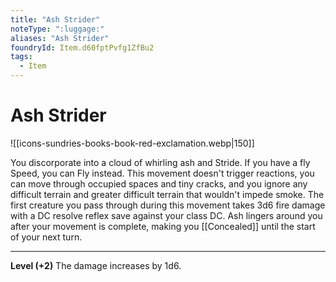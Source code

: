 ```yaml
---
title: "Ash Strider"
noteType: ":luggage:"
aliases: "Ash Strider"
foundryId: Item.d60fptPvfg1ZfBu2
tags:
  - Item
---
```


# Ash Strider
![[icons-sundries-books-book-red-exclamation.webp|150]]

You discorporate into a cloud of whirling ash and Stride. If you have a fly Speed, you can Fly instead. This movement doesn't trigger reactions, you can move through occupied spaces and tiny cracks, and you ignore any difficult terrain and greater difficult terrain that wouldn't impede smoke. The first creature you pass through during this movement takes 3d6 fire  damage with a DC resolve reflex save against your class DC. Ash lingers around you after your movement is complete, making you [[Concealed]] until the start of your next turn.

* * *

**Level (+2)** The damage increases by 1d6.
